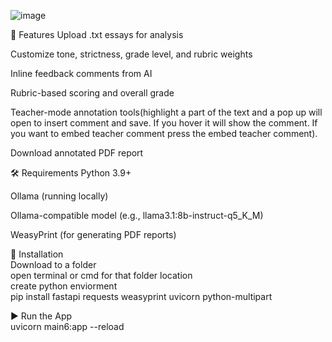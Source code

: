 ![image](https://github.com/user-attachments/assets/b6ac3aba-0be1-4ec2-8501-63e997174e12)




🚀 Features
Upload .txt essays for analysis

Customize tone, strictness, grade level, and rubric weights

Inline feedback comments from AI

Rubric-based scoring and overall grade

Teacher-mode annotation tools(highlight a part of the text and a pop up will open to insert comment and save. If you hover it will show the comment. If you want to embed teacher comment press the embed teacher comment).

Download annotated PDF report

🛠 Requirements
Python 3.9+

Ollama (running locally)

Ollama-compatible model (e.g., llama3.1:8b-instruct-q5_K_M)

WeasyPrint (for generating PDF reports)

🔧 Installation<br>
Download to a folder<br>
open terminal or cmd for that folder location<br>
create python enviorment<br>
pip install fastapi requests weasyprint uvicorn python-multipart<br>

▶️ Run the App<br>
uvicorn main6:app --reload<br>
